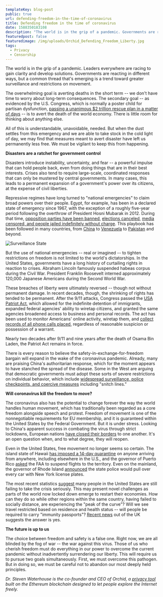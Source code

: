 ```yaml
--- 
templateKey: blog-post
public: true
url: defending-freedom-in-the-time-of-coronavirus
title: Defending freedom in the time of coronavirus
date: 1588350183108
description: "The world is in the grip of a pandemic. Governments are reacting in different ways, but a common thread that’s emerging is a trend toward greater surveillance and restrictions on movement."
featuredpost: false
featuredimage: /img/uploads/Orchid_Defending_Freedom_Liberty.jpg
tags:
  - Privacy
  - Censorship
---
```


The world is in the grip of a pandemic. Leaders everywhere are racing to gain clarity and develop solutions. Governments are reacting in different ways, but a common thread that's emerging is a trend toward greater surveillance and restrictions on movement.

The overwhelming goal is averting deaths in the short term -- we don't have time to worry about long-term consequences. The secondary goal -- as evidenced by the U.S. Congress, which is normally a poster child for partisan dysfunction, [passing a unanimous $2 trillion rescue plan in a matter of days](https://www.npr.org/2020/03/27/822062909/house-aims-to-send-2-trillion-rescue-package-to-president-to-stem-coronavirus-cr) -- is to avert the death of the world economy. There is little room for thinking about anything else.

All of this is understandable, unavoidable, needed. But when the dust settles from this emergency and we are able to take stock in the cold light of day, we may find that measures meant to avert disaster have left us permanently less free. We must be vigilant to keep this from happening.

**Disasters are a ratchet for government control**

Disasters introduce instability, uncertainty, and fear -- a powerful impulse that can hold people back, even from doing things that are in their best interests. Crises also tend to require large-scale, coordinated responses that can only be mustered by central governments. In many cases, this leads to a permanent expansion of a government's power over its citizens, at the expense of civil liberties.

Repressive regimes have long turned to "national emergencies" to claim broad powers over their people. Egypt, for example, has been in a declared state of emergency since 1967, with the exception of a roughly five-year period following the overthrow of President Hosni Mubarak in 2012. During that time, [opposition parties have been banned](https://www.cfr.org/backgrounder/egypts-muslim-brotherhood), [elections canceled](https://www.brookings.edu/research/the-2005-egyptian-elections-how-free-how-important/), [media censored, and people jailed indefinitely without charge](https://www.wsws.org/en/articles/2018/07/23/egyp-j23.html). This playbook has been followed in many countries, from [China](https://time.com/5600363/china-tiananmen-30-years-later/) to [Venezuela](https://www.bbc.com/news/world-latin-america-36339721) to [Pakistan](https://www.nytimes.com/2007/11/03/world/asia/04pakistan.html) and beyond.

![Surveillance State](/img/uploads/surveillance-state-illustration.jpg)

But the use of national emergencies -- real or imagined -- to tighten restrictions on freedom is not limited to the world's dictatorships. In the United States, governments have a long history of curtailing rights in reaction to crises. Abraham Lincoln famously suspended habeas corpus during the Civil War. President Franklin Roosevelt interned approximately 120,000 Japanese Americans during the Second World War.

These breaches of liberty were ultimately reversed -- though not without permanent damage. In recent decades, though, the shrinking of rights has tended to be permanent. After the 9/11 attacks, Congress passed the [USA Patriot Act](https://www.aclu.org/other/surveillance-under-usapatriot-act), which allowed for the indefinite detention of immigrants, expanded federal agencies' ability to wiretap citizens, and granted the same agencies broadened access to business and personal records. The act has been used to monitor Americans' online activity, wiretap them, and [collect records of all phone calls placed](https://www.wired.com/2013/09/nsa-abusing-patriot-act/), regardless of reasonable suspicion or possession of a warrant.

Nearly two decades after 9/11 and nine years after the death of Osama Bin Laden, the Patriot Act remains in force.

There is every reason to believe the safety-in-exchange-for-freedom bargain will expand in the wake of the coronavirus pandemic. Already, many are praising China's authoritarian response, which for the moment appears to have stanched the spread of the disease. Some in the West are arguing that democratic governments must adopt these sorts of severe restrictions on individual behavior, which include [widespread surveillance, police checkpoints, and coercive measures](https://www.theglobeandmail.com/world/article-china-virus-response-escalates-to-snitch-lines-and-threats-of/) including "snitch lines."

**Will coronavirus kill the freedom to move?**

The coronavirus also has the potential to change forever the way the world handles human movement, which has traditionally been regarded as a core freedom alongside speech and protest. Freedom of movement is one of the nonnegotiable requirements for EU membership, and it is guaranteed within the United States by the Federal Government. But it is under stress. Looking to China's apparent success in combating the virus through strict lockdowns, European nations [have closed their borders](https://www.nytimes.com/2020/03/18/world/europe/hungary-borders-europe-coronavirus.html) to one another. It's an open question when, and to what degree, they will reopen.

Even in the United States, free movement no longer seems so certain. The island state of Hawaii [has imposed a 14-day quarantine](https://www.hawaiinewsnow.com/2020/04/03/kauai-police-arrest-washington-man-violating-travel-quarantine-rules/) on anyone arriving from anywhere, including elsewhere in the U.S., and the governor of Puerto Rico [asked](https://www.miamiherald.com/news/coronavirus/article241295696.html) the FAA to suspend flights to the territory. Even on the mainland, the governor of Rhode Island [announced](https://www.cnn.com/2020/03/27/us/rhode-island-tracking-down-new-yorkers/index.html) the state police would pull over every car with New York license plates.

The most recent statistics [suggest](https://www.gstatic.com/covid19/mobility/2020-03-29_US_Mobility_Report_en.pdf) many people in the United States are still failing to take the crisis seriously. This may present novel challenges as parts of the world now locked down emerge to restart their economies. How can they do so while other regions within the same country, having failed to socially distance, are experiencing the "peak of the curve"? Will we see travel restricted based on residence and health status -- will people be required to carry "immunity passports"? [Recent news](https://www.theguardian.com/world/2020/apr/03/immunity-passports-can-they-end-uk-coronavirus-lockdown) out of the UK suggests the answer is yes.

**The future is up to us**

The choice between freedom and safety is a false one. Right now, we are all blinded by the fog of war -- the war against this virus. Those of us who cherish freedom must do everything in our power to overcome the current pandemic without inadvertently surrendering our liberty. This will require us to pursue two goals simultaneously. First, we must overcome this pathogen. But in doing so, we must be careful not to abandon our most deeply held principles.

*Dr. Steven Waterhouse is the co-founder and CEO of Orchid, a [privacy tool](https://blog.orchid.com/orchids-privacy-network-launches/) built on the Ethereum blockchain designed to let people explore the Internet freely.*
